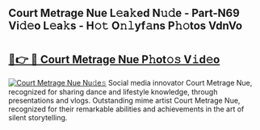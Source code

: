 ## Court Metrage Nue L𝚎a𝚔ed N𝚞𝚍e - Part-N69 Vi𝚍𝚎o L𝚎a𝚔s - H𝚘𝚝 O𝚗𝚕yf𝚊ns P𝚑𝚘tos VdnVo

# <h2><a href="http://kfce1q.oniu.top/?m=Court+Metrage+Nue">🔗👉 🔴 Court Metrage Nue P𝚑ot𝚘𝚜 V𝚒d𝚎o</a></h2>

[![Court Metrage Nue Nu𝚍e𝚜](https://i.imgur.com/0qMVB7G.gif)](http://kfce1q.oniu.top/?m=Court+Metrage+Nue)
Social media innovator Court Metrage Nue, recognized for sharing dance and lifestyle knowledge, through presentations and vlogs. Outstanding mime artist Court Metrage Nue, recognized for their remarkable abilities and achievements in the art of silent storytelling.  
